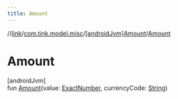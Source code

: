 ```yaml
---
title: Amount
---
```

//[link](../../../index.html)/[com.tink.model.misc](../index.html)/[[androidJvm]Amount](index.html)/[Amount](-amount.html)



# Amount



[androidJvm]\
fun [Amount](-amount.html)(value: [ExactNumber](../[android-jvm]-exact-number/index.html), currencyCode: [String](https://kotlinlang.org/api/latest/jvm/stdlib/kotlin/-string/index.html))




